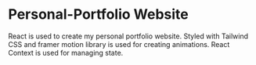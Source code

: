 # Personal-Portfolio Website

React is used to create my personal portfolio website. 
Styled with Tailwind CSS and framer motion library is used for creating animations.
React Context is used for managing state.



